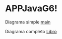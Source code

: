 # APPJavaG6!

Diagrama simple
[main](https://user-images.githubusercontent.com/101165561/171085551-f1cf3cd4-f975-4402-a93f-9c1a3a7e2c79.png)

Diagrama completo
[Libro](https://user-images.githubusercontent.com/101165561/171085881-825c8259-768c-4d27-aa7a-387d452954fd.png)
